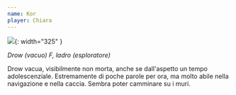```yaml
---
name: Kor
player: Chiara
---
```

![](https://i.imgur.com/q4oD74v.jpg){: width="325" }

*Drow (vacuo) F, ladro (esploratore)*

Drow vacua, visibilmente non morta, anche se dall'aspetto un tempo adolescenziale. Estremamente di poche parole per ora, ma molto abile nella navigazione e nella caccia. Sembra poter camminare su i muri.

